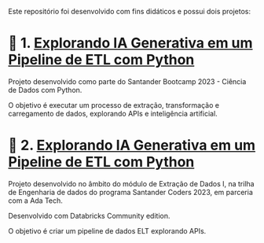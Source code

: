 Este repositório foi desenvolvido com fins didáticos e possui dois projetos:

# 🧠 1. [Explorando IA Generativa em um Pipeline de ETL com Python](DIO\dio-python-etl.ipynb)

Projeto desenvolvido como parte do Santander Bootcamp 2023 - Ciência de Dados com Python.

O objetivo é executar um processo de extração, transformação e carregamento de dados, explorando APIs e inteligência artificial.

# 🧠 2. [Explorando IA Generativa em um Pipeline de ETL com Python](ADA)

Projeto desenvolvido no âmbito do módulo de Extração de Dados I, na trilha de Engenharia de dados do programa Santander Coders 2023, em parceria com a Ada Tech.

Desenvolvido com Databricks Community edition.

O objetivo é criar um pipeline de dados ELT explorando APIs.